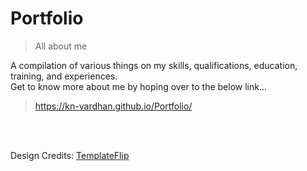# Portfolio

> All about me

A compilation of various things on my skills, qualifications, education, training, and experiences. <br>
Get to know more about me by hoping over to the below link...

> https://kn-vardhan.github.io/Portfolio/

<br><br>

Design Credits: [TemplateFlip](https://templateflip.com/)
